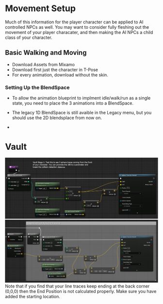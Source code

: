 # Movement Setup

Much of this information for the player character can be applied to AI controlled NPCs as well. You may want to consider fully fleshing out the movement of your player characater, and then making the AI NPCs a child class of your character.

## Basic Walking and Moving

* Download Assets from Mixamo
* Download first just the character in T-Pose
* For every animation, download without the skin.

### Setting Up the BlendSpace

* To allow the animation blueprint to implment idle/walk/run as a single state, you need to place the 3 animations into a BlendSpace.
* The legacy 1D BlendSpace is still avaible in the Legacy menu, but you should use the 2D blendsplace from now on.

* 


# Vault

<img src="assets\vault-stage-01.png">

<img src="assets\vault-02-calc-forward-distance-blueprint.png">
Note that if you find that your line traces keep ending at the back corner (0,0,0) then the End Position is not calculated properly. Make sure you have added the starting location.

